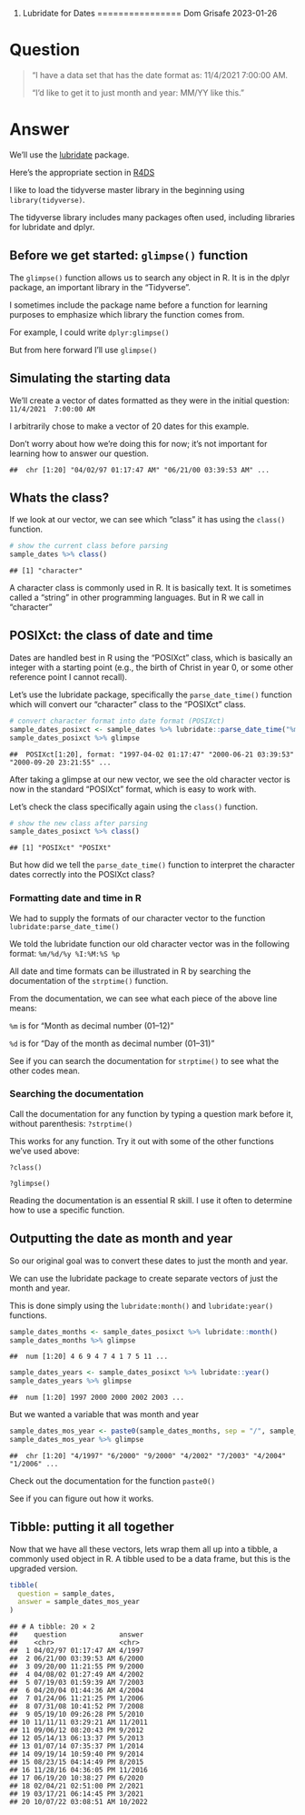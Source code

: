 1. Lubridate for Dates
================
Dom Grisafe
2023-01-26

# Question

> “I have a data set that has the date format as: 11/4/2021 7:00:00 AM.
>
> “I’d like to get it to just month and year: MM/YY like this.”

# Answer

We’ll use the
[lubridate](https://cran.r-project.org/web/packages/lubridate/index.html)
package.

Here’s the appropriate section in
[R4DS](https://bookdown.org/roy_schumacher/r4ds/dates-and-times.html)

I like to load the tidyverse master library in the beginning using
`library(tidyverse)`.

The tidyverse library includes many packages often used, including
libraries for lubridate and dplyr.

## Before we get started: `glimpse()` function

The `glimpse()` function allows us to search any object in R. It is in
the dplyr package, an important library in the “Tidyverse”.

I sometimes include the package name before a function for learning
purposes to emphasize which library the function comes from.

For example, I could write `dplyr:glimpse()`

But from here forward I’ll use `glimpse()`

## Simulating the starting data

We’ll create a vector of dates formatted as they were in the initial
question: `11/4/2021  7:00:00 AM`

I arbitrarily chose to make a vector of 20 dates for this example.

Don’t worry about how we’re doing this for now; it’s not important for
learning how to answer our question.

    ##  chr [1:20] "04/02/97 01:17:47 AM" "06/21/00 03:39:53 AM" ...

## Whats the class?

If we look at our vector, we can see which “class” it has using the
`class()` function.

``` r
# show the current class before parsing
sample_dates %>% class()
```

    ## [1] "character"

A character class is commonly used in R. It is basically text. It is
sometimes called a “string” in other programming languages. But in R we
call in “character”

## POSIXct: the class of date and time

Dates are handled best in R using the “POSIXct” class, which is
basically an integer with a starting point (e.g., the birth of Christ in
year 0, or some other reference point I cannot recall).

Let’s use the lubridate package, specifically the `parse_date_time()`
function which will convert our “character” class to the “POSIXct”
class.

``` r
# convert character format into date format (POSIXct)
sample_dates_posixct <- sample_dates %>% lubridate::parse_date_time("%m/%d/%y %I:%M:%S %p")
sample_dates_posixct %>% glimpse
```

    ##  POSIXct[1:20], format: "1997-04-02 01:17:47" "2000-06-21 03:39:53" "2000-09-20 23:21:55" ...

After taking a glimpse at our new vector, we see the old character
vector is now in the standard “POSIXct” format, which is easy to work
with.

Let’s check the class specifically again using the `class()` function.

``` r
# show the new class after parsing
sample_dates_posixct %>% class()
```

    ## [1] "POSIXct" "POSIXt"

But how did we tell the `parse_date_time()` function to interpret the
character dates correctly into the POSIXct class?

### Formatting date and time in R

We had to supply the formats of our character vector to the function
`lubridate:parse_date_time()`

We told the lubridate function our old character vector was in the
following format: `%m/%d/%y %I:%M:%S %p`

All date and time formats can be illustrated in R by searching the
documentation of the `strptime()` function.

From the documentation, we can see what each piece of the above line
means:

`%m` is for “Month as decimal number (01–12)”

`%d` is for “Day of the month as decimal number (01–31)”

See if you can search the documentation for `strptime()` to see what the
other codes mean.

### Searching the documentation

Call the documentation for any function by typing a question mark before
it, without parenthesis: `?strptime()`

This works for any function. Try it out with some of the other functions
we’ve used above:

`?class()`

`?glimpse()`

Reading the documentation is an essential R skill. I use it often to
determine how to use a specific function.

## Outputting the date as month and year

So our original goal was to convert these dates to just the month and
year.

We can use the lubridate package to create separate vectors of just the
month and year.

This is done simply using the `lubridate:month()` and `lubridate:year()`
functions.

``` r
sample_dates_months <- sample_dates_posixct %>% lubridate::month()
sample_dates_months %>% glimpse
```

    ##  num [1:20] 4 6 9 4 7 4 1 7 5 11 ...

``` r
sample_dates_years <- sample_dates_posixct %>% lubridate::year()
sample_dates_years %>% glimpse
```

    ##  num [1:20] 1997 2000 2000 2002 2003 ...

But we wanted a variable that was month and year

``` r
sample_dates_mos_year <- paste0(sample_dates_months, sep = "/", sample_dates_years)
sample_dates_mos_year %>% glimpse
```

    ##  chr [1:20] "4/1997" "6/2000" "9/2000" "4/2002" "7/2003" "4/2004" "1/2006" ...

Check out the documentation for the function `paste0()`

See if you can figure out how it works.

## Tibble: putting it all together

Now that we have all these vectors, lets wrap them all up into a tibble,
a commonly used object in R. A tibble used to be a data frame, but this
is the upgraded version.

``` r
tibble(
  question = sample_dates,
  answer = sample_dates_mos_year
)
```

    ## # A tibble: 20 × 2
    ##    question             answer 
    ##    <chr>                <chr>  
    ##  1 04/02/97 01:17:47 AM 4/1997 
    ##  2 06/21/00 03:39:53 AM 6/2000 
    ##  3 09/20/00 11:21:55 PM 9/2000 
    ##  4 04/08/02 01:27:49 AM 4/2002 
    ##  5 07/19/03 01:59:39 AM 7/2003 
    ##  6 04/20/04 01:44:36 AM 4/2004 
    ##  7 01/24/06 11:21:25 PM 1/2006 
    ##  8 07/31/08 10:41:52 PM 7/2008 
    ##  9 05/19/10 09:26:28 PM 5/2010 
    ## 10 11/11/11 03:29:21 AM 11/2011
    ## 11 09/06/12 08:20:43 PM 9/2012 
    ## 12 05/14/13 06:13:37 PM 5/2013 
    ## 13 01/07/14 07:35:37 PM 1/2014 
    ## 14 09/19/14 10:59:40 PM 9/2014 
    ## 15 08/23/15 04:14:49 PM 8/2015 
    ## 16 11/28/16 04:36:05 PM 11/2016
    ## 17 06/19/20 10:38:27 PM 6/2020 
    ## 18 02/04/21 02:51:00 PM 2/2021 
    ## 19 03/17/21 06:14:45 PM 3/2021 
    ## 20 10/07/22 03:08:51 AM 10/2022
